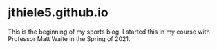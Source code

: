 # jthiele5.github.io

This is the beginning of my sports blog. I started this in my course with Professor Matt Waite in the Spring of 2021.
